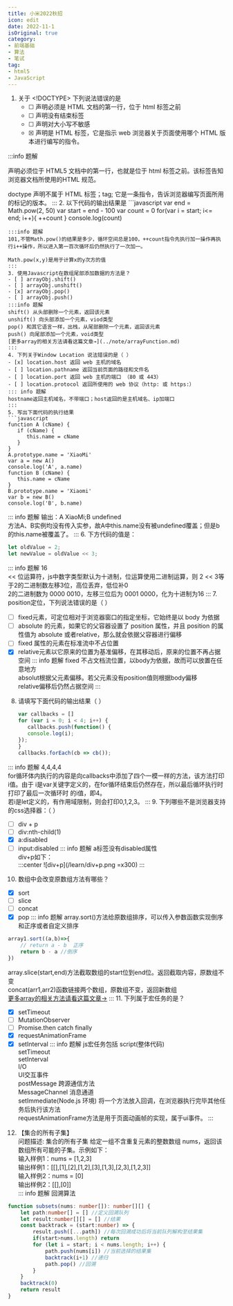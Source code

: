 ```yaml
---
title: 小米2022秋招
icon: edit
date: 2022-11-1
isOriginal: true
category:
- 前端基础
- 算法
- 笔试
tag:
- html5
- JavaScript
---
```


1. 关于 <!DOCTYPE> 下列说法错误的是
   - [ ] <!DOCTYPE> 声明必须是 HTML 文档的第一行，位于 html 标签之前
   - [ ] <!DOCTYPE> 声明没有结束标签 
   - [ ] <!DOCTYPE> 声明对大小写不敏感
   - [x] <!DOCTYPE> 声明是 HTML 标签，它是指示 web 浏览器关于页面使用哪个 HTML 版本进行编写的指令。
:::info 题解
<!DOCTYPE> 声明必须位于 HTML5 文档中的第一行，也就是位于 html 标签之前。该标签告知浏览器文档所使用的HTML 规范。

doctype 声明不属于 HTML 标签；tag; 它是一条指令，告诉浏览器编写页面所用的标记的版本。
:::
2. 以下代码的输出结果是
    ```javascript
    var end = Math.pow(2, 50)
    var start = end - 100
    var count = 0
    for(var i = start; i<= end; i++){
        ++count
    }
    console.log(count)
   ```
:::info 题解
101,不管Math.pow()的结果是多少，循环空间总是100，++count指令先执行加一操作再执行i++操作，所以进入第一百次循环后仍然执行了一次加一。

Math.pow(x,y)是用于计算x的y次方的值
:::
3. 使用Javascript在数组尾部添加数据的方法是？
   - [ ] arrayObj.shift()
   - [ ] arrayObj.unshift()
   - [x] arrayObj.pop()
   - [ ] arrayObj.push()
:::info 题解
shift() 从头部删除一个元素，返回该元素  
unshift() 向头部添加一个元素，viod类型  
pop() 和其它语言一样，出栈，从尾部删除一个元素，返回该元素  
push() 向尾部添加一个元素，void类型  
[更多array的相关方法请看这篇文章→](../note/arrayFunction.md)
::: 
4. 下列关于Window Location 说法错误的是（ ）
   - [x] location.host 返回 web 主机的域名
   - [ ] location.pathname 返回当前页面的路径和文件名
   - [ ] location.port 返回 web 主机的端口 （80 或 443）
   - [ ] location.protocol 返回所使用的 web 协议（http: 或 https:）
::: info 题解
hostname返回主机域名，不带端口；host返回的是主机域名、ip加端口
:::
5. 写出下面代码的执行结果
   ```javascript
   function A (cName) {
      if (cName) {
         this.name = cName
      }
   }
   A.prototype.name = 'XiaoMi'
   var a = new A()
   console.log('A', a.name)
   function B (cName) {
      this.name = cName
   }
   B.prototype.name = 'Xiaomi'
   var b = new B()
   console.log('B', b.name)
   ````
::: info 题解
输出：A XiaoMi;B undefined  
方法A、B实例均没有传入实参，故A中this.name没有被undefined覆盖；但是b的this.name被覆盖了。
:::
6. 下方代码的值是：
   ```javascript
   let oldValue = 2; 
   let newValue = oldValue << 3;
   ```
::: info 题解
16  
<< 位运算符，js中数字类型默认为十进制，位运算使用二进制运算，则 2 << 3等于2的二进制数左移3位，高位丢弃，低位补0  
2的二进制数为 0000 0010，左移三位后为 0001 0000，化为十进制为16
:::
7. position定位，下列说法错误的是（ ）
   - [ ] fixed元素，可定位相对于浏览器窗口的指定坐标，它始终是以 body 为依据
   - [ ] absolute 的元素，如果它的父容器设置了 position 属性，并且 position 的属性值为 absolute 或者relative，那么就会依据父容器进行偏移
   - [ ] fixed 属性的元素在标准流中不占位置
   - [x] relative元素以它原来的位置为基准偏移，在其移动后，原来的位置不再占据空间
::: info 题解 
fixed 不占文档流位置，以body为依据，故而可以放置在任意地方  
absolut根据父元素偏移。若父元素没有position值则根据body偏移  
relative偏移后仍然占据空间
:::
8. 请填写下面代码的输出结果（ ）
   ```javascript
   var callbacks = []
   for (var i = 0; i < 4; i++) {
      callbacks.push(function() {
      console.log(i);
   });
   }
   callbacks.forEach(cb => cb());
   ```
::: info 题解 
4,4,4,4  
for循环体内执行的内容是向callbacks中添加了四个一模一样的方法，该方法打印i值。由于
i是var关键字定义的，在for循环结束后仍然存在，所以最后循环执行时打印了最后一次循环时
的i值，即4。  
若i是let定义的，有作用域限制，则会打印0,1,2,3。
:::
9. 下列哪些不是浏览器支持的css选择器：（ ）
   - [ ] div + p
   - [ ] div:nth-child(1)
   - [x] a:disabled
   - [ ] input:disabled
::: info 题解
a标签没有disabled属性  
div+p如下：  
:::center
![div+p](/learn/div+p.png =x300)
:::
10. 数组中会改变原数组方法有哪些？
   - [x] sort
   - [ ] slice
   - [ ] concat
   - [x] pop
::: info 题解
array.sort()方法给原数组排序，可以传入参数函数实现倒序和正序或者自定义排序
```javascript
array1.sort((a,b)=>{
    // return a - b  正序
    return b - a //倒序
})
```
array.slice(start,end)方法截取数组的start位到end位。返回截取内容，原数组不变  
concat(arr1,arr2)函数链接两个数组，原数组不变，返回新数组  
[更多array的相关方法请看这篇文章→](../note/arrayFunction.md)
:::
11. 下列属于宏任务的是？
   - [x] setTimeout
   - [ ] MutationObserver
   - [ ] Promise.then catch finally
   - [x] requestAnimationFrame
   - [x] setInterval
::: info 题解
js宏任务包括
script(整体代码)  
setTimeout  
setInterval  
I/O  
UI交互事件  
postMessage 跨源通信方法  
MessageChannel 消息通道  
setImmediate(Node.js 环境) 将一个方法放入回调，在浏览器执行完毕其他任务后执行该方法  
requestAnimationFrame方法是用于页面动画帧的实现，属于ui事件。
:::
12. 【集合的所有子集】  
    问题描述: 集合的所有子集 给定一组不含重复元素的整数数组 nums，返回该数组所有可能的子集。示例如下：  
    输入样例1：nums = [1,2,3]  
    输出样例1：[[],[1],[2],[1,2],[3],[1,3],[2,3],[1,2,3]]  
    输入样例2：nums = [0]  
    输出样例2：[[],[0]]  
::: info 题解
回溯算法
```typescript
function subsets(nums: number[]): number[][] {
    let path:number[] = [] //定义回溯队列
    let result:number[][] = [] //结果
    const backtrack = (start:number) => {
        result.push([...path]) //每次回溯成功后将当前队列解构至结果集
        if(start>nums.length) return
        for (let i = start; i < nums.length; i++) {
            path.push(nums[i]) //当前选择的结果集
            backtrack(i+1) //递归
            path.pop() //回溯
        }
    }
    backtrack(0)
    return result
}
```